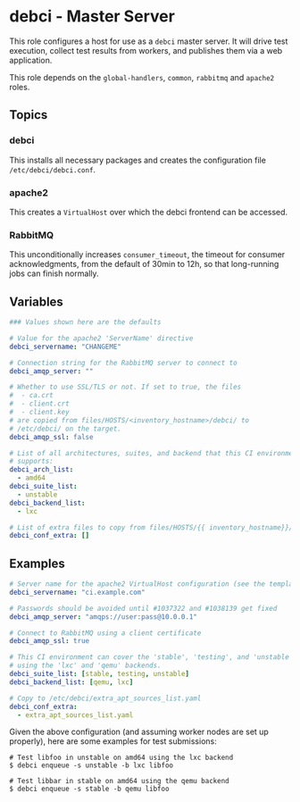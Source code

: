 # debci - Master Server

This role configures a host for use as a `debci` master server. It will drive
test execution, collect test results from workers, and publishes them via a web
application.

This role depends on the `global-handlers`, `common`, `rabbitmq` and `apache2`
roles.


## Topics

### debci

This installs all necessary packages and creates the configuration file
`/etc/debci/debci.conf`.

### apache2

This creates a `VirtualHost` over which the debci frontend can be accessed.

### RabbitMQ

This unconditionally increases `consumer_timeout`, the timeout for consumer
acknowledgments, from the default of 30min to 12h, so that long-running jobs
can finish normally.


## Variables

```yaml
### Values shown here are the defaults

# Value for the apache2 'ServerName' directive
debci_servername: "CHANGEME"

# Connection string for the RabbitMQ server to connect to
debci_amqp_server: ""

# Whether to use SSL/TLS or not. If set to true, the files
#  - ca.crt
#  - client.crt
#  - client.key
# are copied from files/HOSTS/<inventory_hostname>/debci/ to
# /etc/debci/ on the target.
debci_amqp_ssl: false

# List of all architectures, suites, and backend that this CI environment
# supports:
debci_arch_list:
  - amd64
debci_suite_list:
  - unstable
debci_backend_list:
  - lxc

# List of extra files to copy from files/HOSTS/{{ inventory_hostname}}/debci to /etc/debci
debci_conf_extra: []
```


## Examples

```yaml
# Server name for the apache2 VirtualHost configuration (see the template)
debci_servername: "ci.example.com"

# Passwords should be avoided until #1037322 and #1038139 get fixed
debci_amqp_server: "amqps://user:pass@10.0.0.1"

# Connect to RabbitMQ using a client certificate
debci_amqp_ssl: true

# This CI environment can cover the 'stable', 'testing', and 'unstable' suites
# using the 'lxc' and 'qemu' backends.
debci_suite_list: [stable, testing, unstable]
debci_backend_list: [qemu, lxc]

# Copy to /etc/debci/extra_apt_sources_list.yaml
debci_conf_extra:
  - extra_apt_sources_list.yaml
```

Given the above configuration (and assuming worker nodes are set up properly),
here are some examples for test submissions:

```shell
# Test libfoo in unstable on amd64 using the lxc backend
$ debci enqueue -s unstable -b lxc libfoo

# Test libbar in stable on amd64 using the qemu backend
$ debci enqueue -s stable -b qemu libfoo
```
